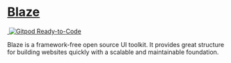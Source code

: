 # <a href="https://www.blazeui.com">Blaze</a>

<img src="https://github.com/BlazeSoftware/blaze/workflows/CI%20Build/badge.svg" alt="" /><a href="https://gitpod.io/#https://github.com/BlazeSoftware/blaze" title="Gitpod Ready-to-Code"> <img src="https://img.shields.io/badge/Gitpod-Ready--to--Code-blue?logo=gitpod" alt="Gitpod Ready-to-Code"></a>

Blaze is a framework-free open source UI toolkit. It provides great structure for building websites quickly with a scalable and maintainable foundation.

